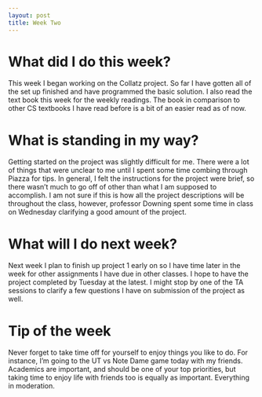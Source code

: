 ```yaml
---
layout: post
title: Week Two
---
```


<h1>What did I do this week?</h1>

This week I began working on the Collatz project. So far I have gotten all of the set up finished and have programmed the basic solution. I also read the text book this week for the weekly readings. The book in comparison to other CS textbooks I have read before is a bit of an easier read as of now. 

<h1>What is standing in my way?</h1>

Getting started on the project was slightly difficult for me. There were a lot of things that were unclear to me until I spent some time combing through Piazza for tips. In general, I felt the instructions for the project were brief, so there wasn’t much to go off of other than what I am supposed to accomplish. I am not sure if this is how all the project descriptions will be throughout the class, however, professor Downing spent some time in class on Wednesday clarifying a good amount of the project. 

<h1>What will I do next week?</h1>

Next week I plan to finish up project 1 early on so I have time later in the week for other assignments I have due in other classes. I hope to have the project completed by Tuesday at the latest. I might stop by one of the TA sessions to clarify a few questions I have on submission of the project as well. 

<h1>Tip of the week</h1>

Never forget to take time off for yourself to enjoy things you like to do. For instance, I’m going to the UT vs Note Dame game today with my friends. Academics are important, and should be one of your top priorities, but taking time to enjoy life with friends too is equally as important. Everything in moderation. 

